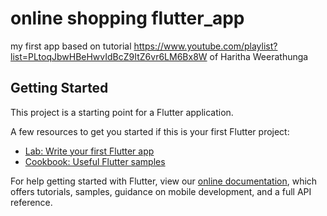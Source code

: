 # online shopping flutter_app 

my first app based on tutorial https://www.youtube.com/playlist?list=PLtoqJbwHBeHwvIdBcZ9ItZ6vr6LM6Bx8W of Haritha Weerathunga



## Getting Started

This project is a starting point for a Flutter application.

A few resources to get you started if this is your first Flutter project:

- [Lab: Write your first Flutter app](https://flutter.dev/docs/get-started/codelab)
- [Cookbook: Useful Flutter samples](https://flutter.dev/docs/cookbook)

For help getting started with Flutter, view our
[online documentation](https://flutter.dev/docs), which offers tutorials,
samples, guidance on mobile development, and a full API reference.
